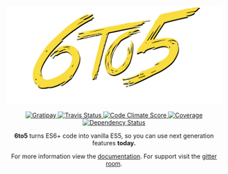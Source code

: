 <p align="center">
  <img alt="6to5" src="https://raw.githubusercontent.com/6to5/logo/master/logo.png" width="546">
</p>

<p align="center">
  <a href="https://gratipay.com/sebmck">
    <img alt="Gratipay" src="https://img.shields.io/gratipay/sebmck.svg?style=flat">
  </a>

  <a href="https://travis-ci.org/6to5/6to5">
    <img alt="Travis Status" src="http://img.shields.io/travis/6to5/6to5/master.svg?style=flat&amp;label=travis">
  </a>

  <a href="https://codeclimate.com/github/6to5/6to5">
    <img alt="Code Climate Score" src="http://img.shields.io/codeclimate/github/6to5/6to5.svg?style=flat">
  </a>

  <a href="https://codeclimate.com/github/6to5/6to5">
    <img alt="Coverage" src="http://img.shields.io/codeclimate/coverage/github/6to5/6to5.svg?style=flat">
  </a>

  <a href="https://david-dm.org/6to5/6to5">
    <img alt="Dependency Status" src="http://img.shields.io/david/6to5/6to5.svg?style=flat">
  </a>
</p>

<p align="center">
  <strong>6to5</strong> turns ES6+ code into vanilla ES5, so you can use next generation features <strong>today.</strong>
</p>

<p align="center">
  For more information view the <a href="https://6to5.github.io">documentation</a>. For
  support visit the <a href="https://gitter.im/6to5/6to5">gitter room</a>.
</p>
